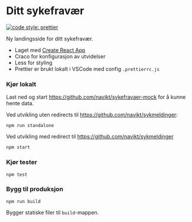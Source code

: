 # Ditt sykefravær

[![code style: prettier](https://img.shields.io/badge/code_style-prettier-ff69b4.svg?style=flat-square)](https://github.com/prettier/prettier)

Ny landingsside for ditt sykefravær.

-   Laget med [Create React App](https://github.com/facebook/create-react-app)
-   Craco for konfigurasjon av utvidelser
-   Less for styling
-   Prettier er brukt lokalt i VSCode med config `.prettierrc.js`

### Kjør lokalt

Last ned og start https://github.com/navikt/sykefravaer-mock for å kunne hente data.

Ved utvikling uten redirects til https://github.com/navikt/sykmeldinger:

```
npm run standalone
```

Ved utvikling med redirect til https://github.com/navikt/sykmeldinger

```
npm start
```

### Kjør tester

```
npm test
```

### Bygg til produksjon

```
npm run build
```

Bygger statiske filer til `build`-mappen.

